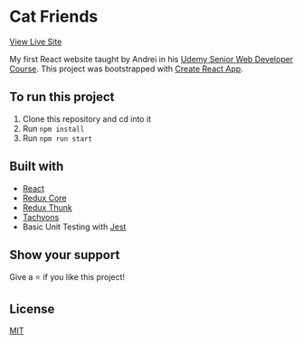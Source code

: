 # Cat Friends

[View Live Site](https://cat-friends-benz.netlify.app/)

My first React website taught by Andrei in his [Udemy Senior Web Developer Course](https://www.udemy.com/course/the-complete-junior-to-senior-web-developer-roadmap/).
This project was bootstrapped with [Create React App](https://github.com/facebook/create-react-app).

## To run this project

1. Clone this repository and cd into it
2. Run `npm install`
3. Run `npm run start`

## Built with

- [React](https://reactjs.org/)
- [Redux Core](https://react-redux.js.org/)
- [Redux Thunk](https://github.com/reduxjs/redux-thunk)
- [Tachyons](https://tachyons.io/)
- Basic Unit Testing with [Jest](https://jestjs.io/)

## Show your support

Give a ⭐️ if you like this project!

## License

[MIT](LICENSE)
